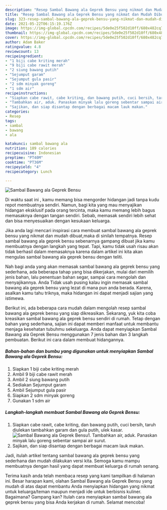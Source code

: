 ```yaml
---
description: "Resep Sambal Bawang ala Geprek Bensu yang nikmat dan Mudah Dibuat"
title: "Resep Sambal Bawang ala Geprek Bensu yang nikmat dan Mudah Dibuat"
slug: 323-resep-sambal-bawang-ala-geprek-bensu-yang-nikmat-dan-mudah-dibuat
date: 2021-05-22T06:15:19.176Z
image: https://img-global.cpcdn.com/recipes/5de0e25f502d10ff/680x482cq70/sambal-bawang-ala-geprek-bensu-foto-resep-utama.jpg
thumbnail: https://img-global.cpcdn.com/recipes/5de0e25f502d10ff/680x482cq70/sambal-bawang-ala-geprek-bensu-foto-resep-utama.jpg
cover: https://img-global.cpcdn.com/recipes/5de0e25f502d10ff/680x482cq70/sambal-bawang-ala-geprek-bensu-foto-resep-utama.jpg
author: Adam Baker
ratingvalue: 4.8
reviewcount: 13
recipeingredient:
- "1 biji cabe kriting merah"
- "9 biji cabe rawit merah"
- "2 siung bawang putih"
- "Sejumput garam"
- "Sejumput gula pasir"
- "2 sdm minyak goreng"
- "1 sdm air"
recipeinstructions:
- "Siapkan cabe rawit, cabe kriting, dan bawang putih, cuci bersih, taruh diulekan tambahkan garam dan gula putih, ulek kasar."
- "Tambahkan air, aduk. Panaskan minyak lalu goreng sebentar sampai air surut."
- "Sajikan, dan siap disantap dengan berbagai macam lauk makan."
categories:
- Resep
tags:
- sambal
- bawang
- ala

katakunci: sambal bawang ala 
nutrition: 189 calories
recipecuisine: Indonesian
preptime: "PT40M"
cooktime: "PT36M"
recipeyield: "4"
recipecategory: Lunch

---
```



![Sambal Bawang ala Geprek Bensu](https://img-global.cpcdn.com/recipes/5de0e25f502d10ff/680x482cq70/sambal-bawang-ala-geprek-bensu-foto-resep-utama.jpg)

Di waktu  saat ini , kamu memang bisa mengorder hidangan jadi tanpa kudu repot membuatnya sendiri. Namun, bagi kita yang mau menyajikan hidangan eksklusif pada orang tercinta, maka kamu memang lebih bagus memasaknya dengan tangan sendiri. Sebab, memasak sendiri lebih sehat dan bisa menyesuaikan dengan kesukaan keluarga.

Jika anda lagi mencari inspirasi cara membuat sambal bawang ala geprek bensu yang nikmat dan mudah dibuat,maka di sinilah tempatnya. Resep sambal bawang ala geprek bensu  sebenarnya gampang dibuat jika kamu membuatnya dengan langkah yang tepat. Tapi, kamu tidak usah risau akan tidak berhasil dalam memasaknya 
karena dalam artikel ini kita akan mengulas sambal bawang ala geprek bensu dengan teliti.  



Nah bagi anda yang akan memasak sambal bawang ala geprek bensu yang sederhana, ada beberapa tahap yang bisa dikerjakan, mulai dari memilih jenis bahan, lalu penentuan bahan segar, sampai cara mengolah dan menyajikannya. Anda Tidak usah pusing kalau ingin memasak sambal bawang ala geprek bensu yang lezat di mana pun anda berada. Karena, asalkan kamu  tahu triknya, maka hidangan ini dapat menjadi sajian yang istimewa.

Berikut ini, ada beberapa cara mudah dalam mengolah resep sambal bawang ala geprek bensu yang siap dikreasikan. Sekarang, yuk kita coba kreasikan sambal bawang ala geprek bensu sendiri di rumah. Tetap dengan bahan yang sederhana, sajian ini dapat memberi manfaat untuk membantu menjaga kesehatan tubuhmu sekeluarga. Anda dapat menyiapkan Sambal Bawang ala Geprek Bensu menggunakan 7 jenis bahan dan 3 langkah pembuatan. Berikut ini cara dalam membuat hidangannya.

<!--inarticleads1-->

##### Bahan-bahan dan bumbu yang digunakan untuk menyiapkan Sambal Bawang ala Geprek Bensu:

1. Siapkan 1 biji cabe kriting merah
1. Ambil 9 biji cabe rawit merah
1. Ambil 2 siung bawang putih
1. Sediakan Sejumput garam
1. Ambil Sejumput gula pasir
1. Siapkan 2 sdm minyak goreng
1. Gunakan 1 sdm air




<!--inarticleads2-->

##### Langkah-langkah membuat Sambal Bawang ala Geprek Bensu:

1. Siapkan cabe rawit, cabe kriting, dan bawang putih, cuci bersih, taruh diulekan tambahkan garam dan gula putih, ulek kasar.
<img src="https://img-global.cpcdn.com/steps/87fe93206f8d3611/160x128cq70/sambal-bawang-ala-geprek-bensu-langkah-memasak-1-foto.jpg" alt="Sambal Bawang ala Geprek Bensu">1. Tambahkan air, aduk. Panaskan minyak lalu goreng sebentar sampai air surut.
1. Sajikan, dan siap disantap dengan berbagai macam lauk makan.




Jadi, itulah artikel tentang  sambal bawang ala geprek bensu  yang sederhana dan mudah dilakukan versi kita. Semoga kamu mampu membuatnya dengan hasil yang dapat membuat keluarga di rumah senang. 

Terima kasih anda telah membaca resep yang kami tampilkan di halaman ini. Besar harapan kami, olahan  Sambal Bawang ala Geprek Bensu yang mudah di atas dapat membantu Anda menyiapkan hidangan yang nikmat untuk keluarga/teman maupun menjadi ide untuk berbisnis kuliner. Bagaimana? Gampang kan? Itulah cara menyiapkan sambal bawang ala geprek bensu yang bisa Anda kerjakan di rumah. Selamat mencoba!

